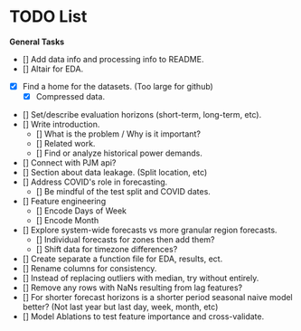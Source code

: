 # TODO List

**General Tasks**
- [] Add data info and processing info to README.
- [] Altair for EDA.
- [X] Find a home for the datasets. (Too large for github)
    - [X] Compressed data.
- [] Set/describe evaluation horizons (short-term, long-term, etc).
- [] Write introduction.
    - [] What is the problem / Why is it important?
    - [] Related work.
    - [] Find or analyze historical power demands.
- [] Connect with PJM api?
- [] Section about data leakage. (Split location, etc)
- [] Address COVID's role in forecasting.
    - [] Be mindful of the test split and COVID dates.
- [] Feature engineering
    - [] Encode Days of Week
    - [] Encode Month
- [] Explore system-wide forecasts vs more granular region forecasts.
    - [] Individual forecasts for zones then add them?
    - [] Shift data for timezone differences?
- [] Create separate a function file for EDA, results, ect.
- [] Rename columns for consistency.
- [] Instead of replacing outliers with median, try without entirely.
- [] Remove any rows with NaNs resulting from lag features?
- [] For shorter forecast horizons is a shorter period seasonal naive model better? (Not last year but last day, week, month, etc)
- [] Model Ablations to test feature importance and cross-validate.
